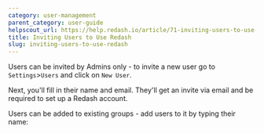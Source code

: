 ```yaml
---
category: user-management
parent_category: user-guide
helpscout_url: https://help.redash.io/article/71-inviting-users-to-use-redash
title: Inviting Users to Use Redash
slug: inviting-users-to-use-redash
---
```

Users can be invited by Admins only - to invite a new user go to `Settings`>`Users`
and click on `New User`.

Next, you'll fill in their name and email. They'll get an invite via email and
be required to set up a Redash account.

Users can be added to existing groups - add users to it by typing their name:

